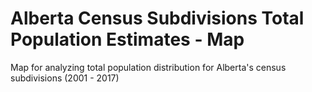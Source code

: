 # Alberta Census Subdivisions Total Population Estimates - Map
Map for analyzing total population distribution for Alberta's census subdivisions (2001 - 2017)
